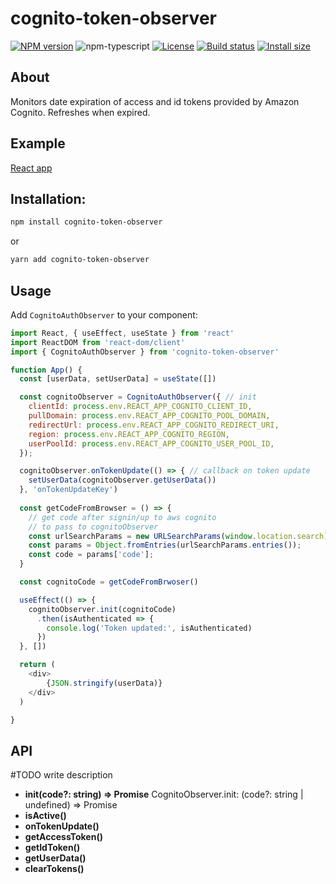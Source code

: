 # cognito-token-observer

[![NPM version][npm-image]][npm-url]
![npm-typescript]
[![License][github-license]][github-license-url]
[![Build status](https://github.com/romankurnovskii/cognito-token-observer/workflows/CI/badge.svg)](https://github.com/romankurnovskii/cognito-token-observer)
[![Install size][install-size]][install-size-url]

## About

Monitors date expiration of access and id tokens provided by Amazon Cognito. Refreshes when expired.
## Example

[React app](example)

## Installation:

```bash
npm install cognito-token-observer
```

or

```bash
yarn add cognito-token-observer
```

## Usage

Add `CognitoAuthObserver` to your component:

```js
import React, { useEffect, useState } from 'react'
import ReactDOM from 'react-dom/client'
import { CognitoAuthObserver } from 'cognito-token-observer'

function App() {
  const [userData, setUserData] = useState([])

  const cognitoObserver = CognitoAuthObserver({ // init
    clientId: process.env.REACT_APP_COGNITO_CLIENT_ID,
    pullDomain: process.env.REACT_APP_COGNITO_POOL_DOMAIN,
    redirectUrl: process.env.REACT_APP_COGNITO_REDIRECT_URI,
    region: process.env.REACT_APP_COGNITO_REGION,
    userPoolId: process.env.REACT_APP_COGNITO_USER_POOL_ID,
  });

  cognitoObserver.onTokenUpdate(() => { // callback on token update
    setUserData(cognitoObserver.getUserData())
  }, 'onTokenUpdateKey')
  
  const getCodeFromBrowser = () => { 
    // get code after signin/up to aws cognito 
    // to pass to cognitoObserver
    const urlSearchParams = new URLSearchParams(window.location.search);
    const params = Object.fromEntries(urlSearchParams.entries());
    const code = params['code'];
  }

  const cognitoCode = getCodeFromBrwoser()

  useEffect(() => {
    cognitoObserver.init(cognitoCode)
      .then(isAuthenticated => {
        console.log('Token updated:', isAuthenticated)
      })
  }, [])

  return (
    <div>
        {JSON.stringify(userData)}
    </div>
  )

}
```

## API
#TODO write description
- **init(code?: string) => Promise<boolean>**
CognitoObserver.init: (code?: string | undefined) => Promise<boolean>
- **isActive()**
- **onTokenUpdate()**
- **getAccessToken()**
- **getIdToken()**
- **getUserData()**
- **clearTokens()**

[npm-url]: https://www.npmjs.com/package/cognito-token-observer
[npm-image]: https://img.shields.io/npm/v/cognito-token-observer
[github-license]: https://img.shields.io/github/license/romankurnovskii/cognito-token-observer
[github-license-url]: https://github.com/romankurnovskii/cognito-token-observer/blob/main/LICENSE
[npm-typescript]: https://img.shields.io/npm/types/cognito-token-observer
[install-size]: https://packagephobia.com/badge?p=cognito-token-observer
[install-size-url]: https://packagephobia.com/result?p=cognito-token-observer
